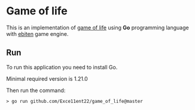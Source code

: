 # Game of life
This is an implementation of [game of life](https://en.wikipedia.org/wiki/Conway%27s_Game_of_Life) using **Go** programming language with [ebiten](https://ebitengine.org/) game engine.

## Run
To run this application you need to install Go. 

Minimal required version is 1.21.0

Then run the command:

```
> go run github.com/Exce11ent22/game_of_life@master
```